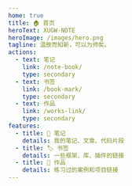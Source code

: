 ```yaml
---
home: true
title: 🏠 首页
heroText: XUGW-NOTE
heroImage: /images/hero.png
tagline: 温故而知新，可以为师矣。
actions:
  - text: 笔记
    link: /note-book/
    type: secondary
  - text: 书签
    link: /book-mark/
    type: secondary
  - text: 作品
    link: /works-link/
    type: secondary  
features:
  - title: 📔 笔记
    details: 我的笔记、文章、代码片段
  - title: 🏷️ 书签
    details: 一些框架、库、插件的链接
  - title: 🎨 作品
    details: 练习过的案例和项目链接
---
```

